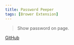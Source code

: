 ```yaml
---
title: Password Peeper
tags: [Brower Extension]
---
```


> Show password on page.

[GitHub](https://github.com/HuakunShen/password-peeper)

